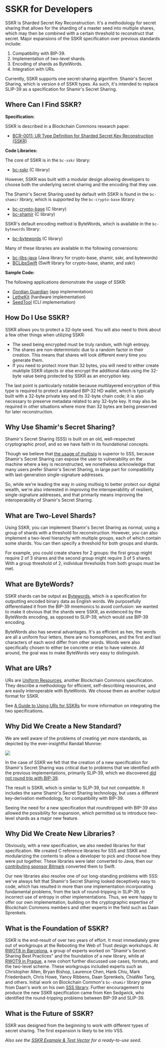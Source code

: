 # SSKR for Developers

SSKR is Sharded Secret Key Reconstruction. It's a methodology for secret sharing 
that allows for the sharding of a master seed into multiple shares, which may then be combined with a certain threshold to reconstruct that secret. Major expansions of the SSKR specification over previous standards include:

1. Compatibility with BIP-39.
2. Implementation of two-level shards.
3. Encoding of shards as ByteWords.
4. Integration with URs.

Currently, SSKR supports one secret-sharing algorithm: Shamir's Secret Sharing, which is version `0` of SSKR types. As such, it's intended to replace SLIP-39 as a specification for Shamir's Secret Sharing.

## Where Can I Find SSKR?

**Specification:** 

SSKR is described in a Blockchain Commons research paper.

* [BCR-0011: UR Type Definition for Sharded Secret Key Reconstruction (SSKR)](https://github.com/BlockchainCommons/Research/blob/master/papers/bcr-2020-011-sskr.md)

**Code Libraries:**

The core of SSKR is in the `bc-sskr` library:

* [bc-sskr](https://github.com/blockchaincommons/bc-sskr) (C library)

However, SSKR was built with a modular design allowing developers to choose both the underlying secret sharing and the encoding that they use.

The Shamir's Secret Sharing used by default with SSKR is found in the `bc-shamir` library, which is supported by the `bc-crypto-base` library:

* [bc-crypto-base](https://github.com/blockchaincommons/bc-crypto-base) (C library)
* [bc-shamir](https://github.com/blockchaincommons/bc-shamir) (C library)

SSKR's default encoding method is ByteWords, which is available in the `bc-bytewords` library:

* [bc-bytewords](https://github.com/BlockchainCommons/bc-bytewords) (C library)

Many of these libraries are available in the following conversions:

* [bc-libs-java](https://github.com/BlockchainCommons/bc-libs-java) (Java library for crypto-base, shamir, sskr, and bytewords)
* [BCLibsSwift](https://github.com/BlockchainCommons/BCLibsSwift) (Swift library for crypto-base, shamir, and sskr)

**Sample Code:**

The following applications demonstrate the usage of SSKR:

* [Gordian Guardian](https://github.com/BlockchainCommons/GordianGuardian-iOS) (app implementation)
* [LetheKit](https://github.com/BlockchainCommons/bc-lethekit) (hardware implementation)
* [SeedTool](https://github.com/BlockchainCommons/bc-seedtool-cli) (CLI implementation)

## How Do I Use SSKR?

SSKR allows you to protect a 32-byte seed. You will also need to think about a few other things when utilizing SSKR:

* The seed being encrypted must be truly random, with high entropy.
* The shares are non-deterministic due to a random factor in their creation. This means that shares will look different every time you generate them.
* If you need to protect more than 32 bytes, you will need to either create muktiple SSKR objects or else encrypt the additional data using the 32-byte value being protected by SSKR as an encryption key. 

The last point is particularly notable because multilayered encryption of this type is required to protect a standard BIP-32 HD wallet, which is typically built with a 32-byte private key and its 32-byte chain code; it is also necessary to preserve metadata related to any 32-byte key. It may also be required in other situations where more than 32 bytes are being preserved for later reconstruction.

## Why Use Shamir's Secret Sharing?

Shamir's Secret Sharing (SSS) is built on an old, well-respected cryptographic proof, and so we have faith in its foundational concepts. 

Though we believe that [the usage of multisig](https://github.com/BlockchainCommons/Gordian/blob/master/Docs/Multisig.md) is superior to SSS, because Shamir's Secret Sharing can expose the user to vulnerability on the machine where a key is reconstructed, we nonetheless acknowledge that many users prefer Shamir's Secret Sharing, in large part for compatibility with last-generation single-signature addresses. 

So, while we're leading the way in using multisig to better protect our digital wealth, we're also interested in improving the interoperability of resilient, single-signature addresses, and that primarily means improving the interoperability of Shamir's Secret Sharing.

## What are Two-Level Shards?

Using SSKR, you can implement Shamir's Secret Sharing as normal, using a group of shards with a threshold for reconstruction. However, you can also implement a two-level hierarchy with multiple groups, each of which contain some shards. You can then specify a threshold for both groups and shards.

For example, you could create shares for 2 groups: the first group might require 2 of 3 shares and the second group might require 3 of 5 shares. With a group threshold of 2, individual thresholds from both groups must be met.

## What are ByteWords?

SSKR shards can be output as [Bytewords](https://github.com/BlockchainCommons/Research/blob/master/papers/bcr-2020-012-bytewords.md), which is a specification for outputting encoded binary data as English words. We purposefully differentiated it from the BIP-39 mnemonics to avoid confusion: we wanted to make it obvious that the shards were SSKR, as evidenced by the ByteWords encoding, as opposed to SLIP-39, which would use BIP-39 encoding.

ByteWords also has several advantages. It's as efficient as hex, the words are all a uniform four letters, there are no homophones, and the first and last characters of each word differ from other words. Words were also specifically chosen to either be concrete or else to have valence. All around, the goal was to make ByteWords very easy to distinguish.

## What are URs?

URs are [Uniform Resources](https://github.com/BlockchainCommons/Research/blob/master/papers/bcr-2020-005-ur.md), another Blockchain Commons specification. They describe a methodology for efficient, self-describing resources, and are easily interoperable with ByteWords. We choose them as another output format for SSKR.

See [A Guide to Using URs for SSKRs](https://hackmd.io/SkOk6DJqRmSzNtfbcJnQsg) for more information on integrating the two specifications.

## Why Did We Create a New Standard?

We are well aware of the problems of creating yet more standards, as depicted by the ever-insightful Randall Munroe:

![](https://imgs.xkcd.com/comics/standards.png)

In the case of SSKR we felt that the creation of a new specification for Shamir's Secret Sharing was critical due to problems that we identified with the previous implementations, primarily SLIP-39, which we discovered [did not round trip with BIP-39](https://github.com/BlockchainCommons/bc-lethekit/issues/38).

The result is SSKR, which is similar to SLIP-39, but not compatible. It includes the same Shamir's Secret Sharing technology, but uses a different key-derivation methodology, for compatibility with BIP-39.

Seeing the need for a new specification that roundtripped with BIP-39 also allowed the possibility for expansion, which permitted us to introduce two-level shards as a major new feature.

## Why Did We Create New Libraries?

Obviously, with a new specification, we also needed libraries for that specification. We created C reference libraries for SSS and SSKR and modularizing the contents to allow a developer to pick and choose how they were put together. These libraries were later converted to Java, then our [contributing sponsor Bitmark](https://bitmark.com/) converted them to Swift.

Our new libraries also resolve one of our long-standing problems with SSS: we've always felt that Shamir's Secret Sharing looked deceptively easy to code, which has resulted in more than one implementation incorporating fundamental problems, from the lack of round-tripping in SLIP-39, to incorrect use of entropy in other implementations. Thus, we were happy to offer our own implementation, building on the cryptographic expertise of Blockchain Commons members and other experts in the field such as Daan Sprenkels.

## What is the Foundation of SSKR?

SSKR is the end-result of over two years of effort. It most immediately grew out of workgroups at the Rebooting the Web of Trust design workshops. At [RWOT8 in Barcelona](https://github.com/WebOfTrustInfo/rwot8-barcelona), a group of experts worked on "Shamir's Secret Sharing Best Practices" and the foundation of a new library, while at [RWOT9 in Prague](https://github.com/WebOfTrustInfo/rwot9-prague), a new cohort further discussed use cases, formats, and the two-level scheme. These workgroups included experts such as Christopher Allen, Bryan Bishop, Laurence Chen, Hank Chiu, Mark Friedenbach, Chris Howe, Yancy Ribbens, Daan Sprenkels, ChiaWei Tang, and  others. Initial work on Blockchain Common's `bc-shamir` library grew from Daan's work on his own [SSS library](https://github.com/dsprenkels/sss). Further encouragement to produce the new SSKR specification came from Ken Sedgwick, who identified the round-tripping problems between BIP-39 and SLIP-39.

## What is the Future of SSKR?

SSKR was designed from the beginning to work with different types of secret sharing. The first expansion is likely to be into VSS.

_Also see the [SSKR Example & Test Vector](sskr-test-vector.md) for a ready-to-use seed._

